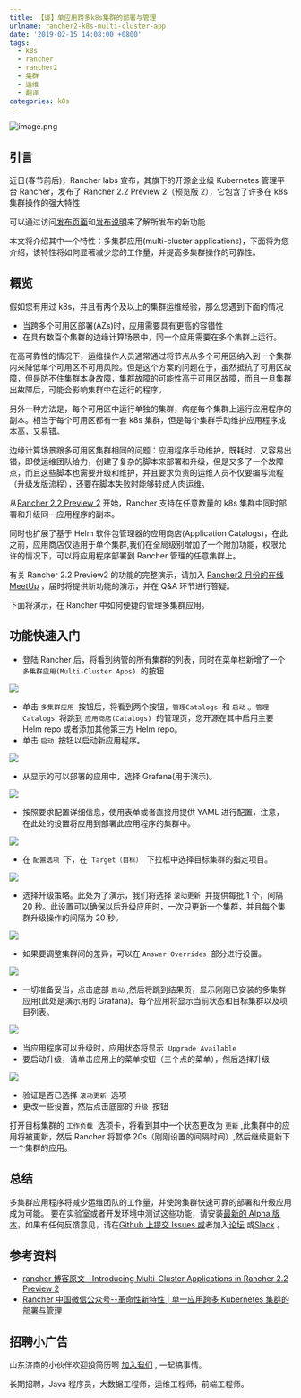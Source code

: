 ```yaml
---
title: 【译】单应用跨多k8s集群的部署与管理
urlname: rancher2-k8s-multi-cluster-app
date: '2019-02-15 14:08:00 +0800'
tags:
  - k8s
  - rancher
  - rancher2
  - 集群
  - 运维
  - 翻译
categories: k8s
---
```


![image.png](https://cdn.nlark.com/yuque/0/2019/png/226273/1550147773034-220bf087-600f-47dd-9d24-65ac37f79d65.png#align=left&display=inline&height=371&name=image.png&originHeight=371&originWidth=746&size=38965&width=746)

## 引言

近日(春节前后)，Rancher labs 宣布，其旗下的开源企业级 Kubernetes 管理平台 Rancher，发布了 Rancher 2.2 Preview 2（预览版 2），它包含了许多在 k8s  集群操作的强大特性

可以通过访问[发布页面](https://rancher.com/products/rancher/2.2/)和[发布说明](https://github.com/rancher/rancher/releases/tag/v2.2.0-alpha6)来了解所发布的新功能

本文将介绍其中一个特性：多集群应用(multi-cluster applications)，下面将为您介绍，该特性将如何显著减少您的工作量，并提高多集群操作的可靠性。

## 概览

假如您有用过 k8s，并且有两个及以上的集群运维经验，那么您遇到下面的情况

- 当跨多个可用区部署(AZs)时，应用需要具有更高的容错性
- 在具有数百个集群的边缘计算场景中，同一个应用需要在多个集群上运行。

在高可靠性的情况下，运维操作人员通常通过将节点从多个可用区纳入到一个集群内来降低单个可用区不可用风险。但是这个方案的问题在于，虽然抵抗了可用区故障，但是防不住集群本身故障，集群故障的可能性高于可用区故障，而且一旦集群出故障后，可能会影响集群中在运行的程序。

另外一种方法是，每个可用区中运行单独的集群，病症每个集群上运行应用程序的副本。相当于每个可用区都有一套 k8s 集群，但是每个集群手动维护应用程序成本高，又易错。

边缘计算场景跟多可用区集群相同的问题：应用程序手动维护，既耗时，又容易出错，即使运维团队给力，创建了复杂的脚本来部署和升级，但是又多了一个故障点，而且这些脚本也需要升级和维护，并且要求负责的运维人员不仅要编写流程（升级发版流程），还要在脚本失败时能够转成人肉运维。

从[Rancher 2.2 Preview 2](https://github.com/rancher/rancher/releases/tag/v2.2.0-alpha6) 开始，Rancher 支持在任意数量的 k8s 集群中同时部署和升级同一应用程序的副本。

同时也扩展了基于 Helm 软件包管理器的应用商店(Application Catalogs)，在此之前，应用商店仅适用于单个集群,我们在全局级别增加了一个附加功能，权限允许的情况下，可以将应用程序部署到 Rancher 管理的任意集群上。

有关 Rancher 2.2 Preview2 的功能的完整演示，请加入 [Rancher2 月份的在线 MeetUp](https://rancher.com/events/2019/meetup-multi-cluster-apps/) ，届时将提供新功能的演示，并在 Q&A 环节进行答疑。

下面将演示，在 Rancher 中如何便捷的管理多集群应用。

## 功能快速入门

- 登陆 Rancher 后，将看到纳管的所有集群的列表，同时在菜单栏新增了一个 `多集群应用(Multi-Cluster Apps)`  的按钮

![](https://cdn.nlark.com/yuque/0/2019/png/226273/1550210384952-8bbbfcb0-e3d7-42f2-b55f-456323970275.png#align=left&display=inline&height=265&originHeight=568&originWidth=1600&size=0&width=746)

- 单击 `多集群应用`  按钮后，将看到两个按钮，`管理Catalogs`  和 `启动` 。`管理Catalogs`  将跳到 `应用商店(Catalogs)`  的管理页，您开源在其中启用主要 Helm repo 或者添加其他第三方 Helm repo。
- 单击 `启动`  按钮以启动新应用程序。

![](https://cdn.nlark.com/yuque/0/2019/png/226273/1550210400369-8dd2c530-bffc-484b-8081-310fb69f06b7.png#align=left&display=inline&height=319&originHeight=685&originWidth=1600&size=0&width=746)

- 从显示的可以部署的应用中，选择 Grafana(用于演示)。

![](https://cdn.nlark.com/yuque/0/2019/png/226273/1550210419223-c687bf46-93e1-428d-82bc-754a460cdc4b.png#align=left&display=inline&height=298&originHeight=640&originWidth=1600&size=0&width=746)

- 按照要求配置详细信息，使用表单或者直接用提供 YAML 进行配置，注意，在此处的设置将应用到部署此应用程序的集群中。

![](https://cdn.nlark.com/yuque/0/2019/png/226273/1550210430368-f065ea71-821c-4458-bd14-7457822473bb.png#align=left&display=inline&height=520&originHeight=1115&originWidth=1600&size=0&width=746)

- 在 `配置选项`  下，在  `Target（目标）`  下拉框中选择目标集群的指定项目。

![](https://cdn.nlark.com/yuque/0/2019/png/226273/1550210444391-421fb9d3-d2a5-45ed-89e7-5e4accca5793.png#align=left&display=inline&height=392&originHeight=840&originWidth=1600&size=0&width=746)

- 选择升级策略。此处为了演示，我们将选择 `滚动更新`  并提供每批 1 个，间隔 20 秒。此设置可以确保以后升级应用时，一次只更新一个集群，并且每个集群升级操作的间隔为 20 秒。

![](https://cdn.nlark.com/yuque/0/2019/png/226273/1550210458439-2fd561f6-6ea1-4fdb-bb69-83edb7de2f01.png#align=left&display=inline&height=370&originHeight=794&originWidth=1600&size=0&width=746)

- 如果要调整集群间的差异，可以在 `Answer Overrides`  部分进行设置。

![](https://cdn.nlark.com/yuque/0/2019/png/226273/1550210474235-75246694-14bc-410b-badc-f4bbd81c492d.png#align=left&display=inline&height=270&originHeight=579&originWidth=1600&size=0&width=746)

- 一切准备妥当，点击底部 `启动` ,然后将跳到结果页，显示刚刚已安装的多集群应用(此处是演示用的 Grafana)。每个应用将显示当前状态和目标集群以及项目列表。

![](https://cdn.nlark.com/yuque/0/2019/png/226273/1550210490267-a0d665be-27f1-45f6-9988-a2e81c93a3c8.png#align=left&display=inline&height=140&originHeight=301&originWidth=1600&size=0&width=746)

- 当应用程序可以升级时，应用状态将显示  `Upgrade Available`
- 要启动升级，请单击应用上的菜单按钮（三个点的菜单），然后选择升级

![](https://cdn.nlark.com/yuque/0/2019/png/226273/1550210508332-34b12a85-bcb1-4706-9795-2f839c8aa88d.png#align=left&display=inline&height=287&originHeight=615&originWidth=1600&size=0&width=746)

- 验证是否已选择 `滚动更新`  选项
- 更改一些设置，然后点击底部的 `升级`  按钮

打开目标集群的 `工作负载`  选项卡，将看到其中一个状态更改为 `更新` ,此集群中的应用将被更新，然后 Rancher 将暂停 20s（刚刚设置的间隔时间）,然后继续更新下一个集群的应用。

## 总结

多集群应用程序将减少运维团队的工作量，并使跨集群快速可靠的部署和升级应用成为可能。
要在实验室或者开发环境中测试这些功能，请安装[最新的 Alpha 版本](https://rancher.com/docs/rancher/v2.x/en/installation/server-tags/#helm-chart-repositories)，如果有任何反馈意见，请在[Github 上提交 Issues 或](https://github.com/rancher/rancher/issues)者加入[论坛](https://forums.rancher.com/) 或[Slack](https://slack.rancher.io/) 。

## 参考资料

- [rancher 博客原文--Introducing Multi-Cluster Applications in Rancher 2.2 Preview 2](https://rancher.com/blog/2019/introducing-multi-cluster-apps/)
- [Rancher 中国微信公众号--革命性新特性 | 单一应用跨多 Kubernetes 集群的部署与管理](https://mp.weixin.qq.com/s/yfE22D04D98r8e7BAlD3qg)

## 招聘小广告

山东济南的小伙伴欢迎投简历啊 [加入我们](https://www.shunnengnet.com/index.php/Home/Contact/join.html) , 一起搞事情。

长期招聘，Java 程序员，大数据工程师，运维工程师，前端工程师。
